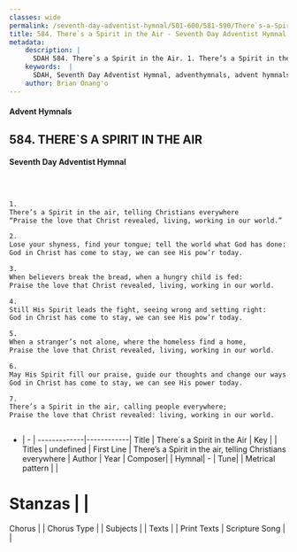 ```yaml
---
classes: wide
permalink: /seventh-day-adventist-hymnal/501-600/581-590/There`s-a-Spirit-in-the-Air/
title: 584. There`s a Spirit in the Air - Seventh Day Adventist Hymnal
metadata:
    description: |
      SDAH 584. There`s a Spirit in the Air. 1. There’s a Spirit in the air, telling Christians everywhere “Praise the love that Christ revealed, living, working in our world.”
    keywords:  |
      SDAH, Seventh Day Adventist Hymnal, adventhymnals, advent hymnals, There`s a Spirit in the Air, There’s a Spirit in the air, telling Christians everywhere 
    author: Brian Onang'o
---
```


#### Advent Hymnals
## 584. THERE`S A SPIRIT IN THE AIR
#### Seventh Day Adventist Hymnal

```txt



1.
There’s a Spirit in the air, telling Christians everywhere
“Praise the love that Christ revealed, living, working in our world.”

2.
Lose your shyness, find your tongue; tell the world what God has done:
God in Christ has come to stay, we can see His pow’r today.

3.
When believers break the bread, when a hungry child is fed:
Praise the love that Christ revealed, living, working in our world.

4.
Still His Spirit leads the fight, seeing wrong and setting right:
God in Christ has come to stay, we can see His pow’r today.

5.
When a stranger’s not alone, where the homeless find a home,
Praise the love that Christ revealed, living, working in our world.

6.
May His Spirit fill our praise, guide our thoughts and change our ways.
God in Christ has come to stay, we can see His power today.

7.
There’s a Spirit in the air, calling people everywhere;
Praise the love that Christ revealed: living, working in our world.



```

- |   -  |
-------------|------------|
Title | There`s a Spirit in the Air |
Key |  |
Titles | undefined |
First Line | There’s a Spirit in the air, telling Christians everywhere |
Author | 
Year | 
Composer|  |
Hymnal|  - |
Tune|  |
Metrical pattern | |
# Stanzas |  |
Chorus |  |
Chorus Type |  |
Subjects |  |
Texts |  |
Print Texts | 
Scripture Song |  |
  
